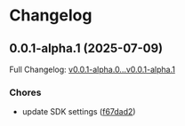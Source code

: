 # Changelog

## 0.0.1-alpha.1 (2025-07-09)

Full Changelog: [v0.0.1-alpha.0...v0.0.1-alpha.1](https://github.com/greenflash-ai/python/compare/v0.0.1-alpha.0...v0.0.1-alpha.1)

### Chores

* update SDK settings ([f67dad2](https://github.com/greenflash-ai/python/commit/f67dad26f22148bfe122e939b7bc6c4bf904a7d7))
